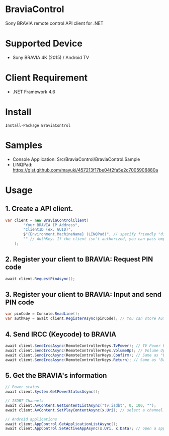 # BraviaControl
Sony BRAVIA remote control API client for .NET

# Supported Device
- Sony BRAVIA 4K (2015) / Android TV

# Client Requirement
- .NET Framework 4.6

# Install
```
Install-Package BraviaControl
```

# Samples
- Console Application: Src/BraviaControl/BraviaControl.Sample
- LINQPad: https://gist.github.com/mayuki/457213f17be04f2fa5e2c7005906880a

# Usage
## 1. Create a API client.
```csharp
var client = new BraviaControlClient(
        "Your BRAVIA IP Address",
        "ClientID (ex. GUID)",
        $"{Environment.MachineName} (LINQPad)", // specify friendly "display" name on BRAVIA
        "" // AuthKey. If the client isn't authorized, you can pass empty string.
    );
```

## 2. Register your client to BRAVIA: Request PIN code
```csharp
await client.RequestPinAsync();
```

## 3. Register your client to BRAVIA: Input and send PIN code
```csharp
var pinCode = Console.ReadLine();
var authKey = await client.RegisterAsync(pinCode); // You can store AuthKey for next time use.
```

## 4. Send IRCC (Keycode) to BRAVIA
```csharp
await client.SendIrccAsync(RemoteControllerKeys.TvPower); // TV Power Button (On/Off)
await client.SendIrccAsync(RemoteControllerKeys.VolumeUp); // Volume Up
await client.SendIrccAsync(RemoteControllerKeys.Confirm); // Same as "Enter Button"
await client.SendIrccAsync(RemoteControllerKeys.Return); // Same as "Back Button"
```

## 5. Get the BRAVIA's information
```csharp
// Power status
await client.System.GetPowerStatusAsync();

// ISDBT Channels
await client.AvContent.GetContentListAsync("tv:isdbt", 0, 100, "");
await client.AvContent.SetPlayContentAsync(x.Uri); // select a channel.

// Android applications
await client.AppControl.GetApplicationListAsync();
await client.AppControl.SetActiveAppAsync(x.Uri, x.Data); // open a application.
```
